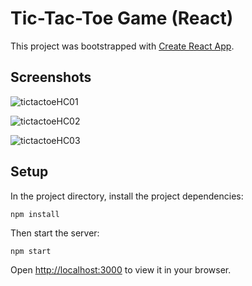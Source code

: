 # Tic-Tac-Toe Game (React)

This project was bootstrapped with [Create React App](https://github.com/facebook/create-react-app).

## Screenshots

![tictactoeHC01](https://user-images.githubusercontent.com/52681536/173908458-1ec611f0-0f91-4c95-9b86-2aae1427e670.png)

![tictactoeHC02](https://user-images.githubusercontent.com/52681536/173908478-0dec4e8d-6747-4e91-b606-e1fbed3bb1e7.png)

![tictactoeHC03](https://user-images.githubusercontent.com/52681536/173908497-f0e0fe44-a4f3-4fb4-bb5c-45e31962dbf4.png)

## Setup

In the project directory, install the project dependencies:

```
npm install
```

Then start the server:
```
npm start
```

Open [http://localhost:3000](http://localhost:3000) to view it in your browser.
